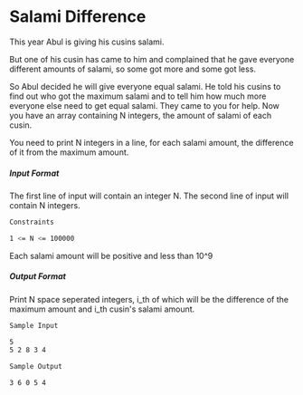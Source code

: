 # Salami Difference
This year Abul is giving his cusins salami.

But one of his cusin has came to him and complained that he gave everyone different amounts of salami, so some got more and some got less.

So Abul decided he will give everyone equal salami. He told his cusins to find out who got the maximum salami and to tell him how much more everyone else need to get equal salami. They came to you for help. Now you have an array containing N integers, the amount of salami of each cusin.

You need to print N integers in a line, for each salami amount, the difference of it from the maximum amount.

##### Input Format

The first line of input will contain an integer N.
The second line of input will contain N integers.
```bash
Constraints

1 <= N <= 100000
```
Each salami amount will be positive and less than 10^9

##### Output Format

Print N space seperated integers, i_th of which will be the difference of the maximum amount and i_th cusin's salami amount.
```bash
Sample Input

5
5 2 8 3 4

Sample Output

3 6 0 5 4